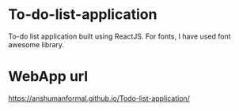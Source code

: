 # To-do-list-application
To-do list application built using ReactJS. For fonts, I have used font awesome library.

# WebApp url
https://anshumanformal.github.io/Todo-list-application/ 